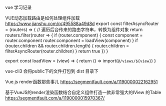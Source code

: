 vue 学习记录


VUE动态加载路由是如何处理组件加载
https://www.jianshu.com/p/495588a49d8d
export const filterAsyncRouter = (routers) => { // 遍历后台传来的路由字符串，转换为组件对象
  return routers.filter(router => {
    if (router.component) {
      const component = router.component
      router.component = loadView(component)
    }
    if (router.children && router.children.length) {
      router.children = filterAsyncRouter(router.children)
    }
    return true
  })
}

export const loadView = (view) => {
  return () => import(`@/views/${view}`)
}


vue-cli3 会将public下的文件打包到 dist 目录下

Vue.js render函数那些事儿 
https://segmentfault.com/a/1190000022162951

基于VueJS的render渲染函数结合自定义组件打造一款非常强大的IView 的Table
https://segmentfault.com/a/1190000015970367/